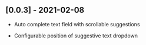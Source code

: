 ## [0.0.3] - 2021-02-08

- Auto complete text field with scrollable suggestions

- Configurable position of suggestive text dropdown
